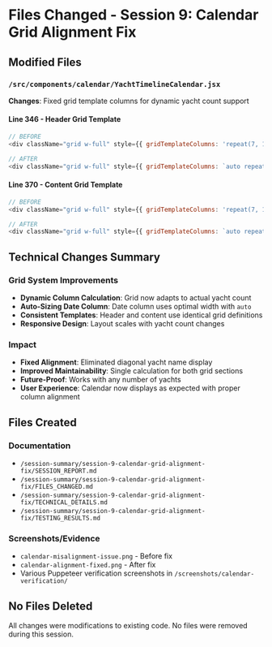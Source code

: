 # Files Changed - Session 9: Calendar Grid Alignment Fix

## Modified Files

### `/src/components/calendar/YachtTimelineCalendar.jsx`
**Changes**: Fixed grid template columns for dynamic yacht count support

#### Line 346 - Header Grid Template
```javascript
// BEFORE
<div className="grid w-full" style={{ gridTemplateColumns: 'repeat(7, 1fr)' }}>

// AFTER  
<div className="grid w-full" style={{ gridTemplateColumns: `auto repeat(${yachts.length}, 1fr)` }}>
```

#### Line 370 - Content Grid Template  
```javascript
// BEFORE
<div className="grid w-full" style={{ gridTemplateColumns: 'repeat(7, 1fr)' }}>

// AFTER
<div className="grid w-full" style={{ gridTemplateColumns: `auto repeat(${yachts.length}, 1fr)` }}>
```

## Technical Changes Summary

### Grid System Improvements
- **Dynamic Column Calculation**: Grid now adapts to actual yacht count
- **Auto-Sizing Date Column**: Date column uses optimal width with `auto`
- **Consistent Templates**: Header and content use identical grid definitions
- **Responsive Design**: Layout scales with yacht count changes

### Impact
- **Fixed Alignment**: Eliminated diagonal yacht name display
- **Improved Maintainability**: Single calculation for both grid sections  
- **Future-Proof**: Works with any number of yachts
- **User Experience**: Calendar now displays as expected with proper column alignment

## Files Created

### Documentation
- `/session-summary/session-9-calendar-grid-alignment-fix/SESSION_REPORT.md`
- `/session-summary/session-9-calendar-grid-alignment-fix/FILES_CHANGED.md`
- `/session-summary/session-9-calendar-grid-alignment-fix/TECHNICAL_DETAILS.md`
- `/session-summary/session-9-calendar-grid-alignment-fix/TESTING_RESULTS.md`

### Screenshots/Evidence  
- `calendar-misalignment-issue.png` - Before fix
- `calendar-alignment-fixed.png` - After fix
- Various Puppeteer verification screenshots in `/screenshots/calendar-verification/`

## No Files Deleted

All changes were modifications to existing code. No files were removed during this session.
